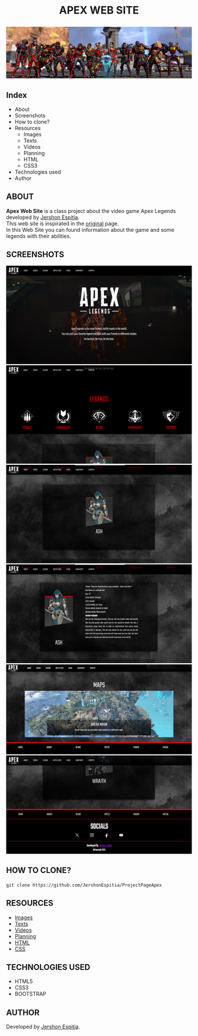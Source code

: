 # <p align="center">APEX WEB SITE</p>

![BannerApex](Images/Img_banner/apex-legends-banner.jpg)

## Index
* About
* Screenshots
* How to clone?
* Resources
  - Images
  - Texts
  - Videos
  - Planning
  - HTML
  - CSS3
* Technologies used
* Author
  
## ABOUT
<strong>Apex Web Site</strong> is a class project about the video game Apex Legends developed by [Jershon Espitia](https://github.com/JershonEspitia).<br>
This web site is inspirated in the [original](https://www.ea.com/es-es/games/apex-legends) page. <br>
In this Web Site you can found information about the game and some legends with their abilities.

## SCREENSHOTS

![Screenshot_1](Images/Img_screenshots/Screenshot_1.png)
![Screenshot_1](Images/Img_screenshots/Screenshot_2.png)
![Screenshot_1](Images/Img_screenshots/Screenshot_3.png)
![Screenshot_1](Images/Img_screenshots/Screenshot_4.png)
![Screenshot_1](Images/Img_screenshots/Screenshot_5.png)
![Screenshot_1](Images/Img_screenshots/Screenshot_6.png)

## HOW TO CLONE?

` git clone https://github.com/JershonEspitia/ProjectPageApex `

## RESOURCES
- [Images](Images)
- [Texts](Texts)
- [Videos](Videos)
- [Planning](Planning)
- [HTML](HTML)
- [CSS](CSS)

## TECHNOLOGIES USED
- HTML5
- CSS3
- BOOTSTRAP

## AUTHOR
Developed by [Jershon Espitia](https://github.com/JershonEspitia).
